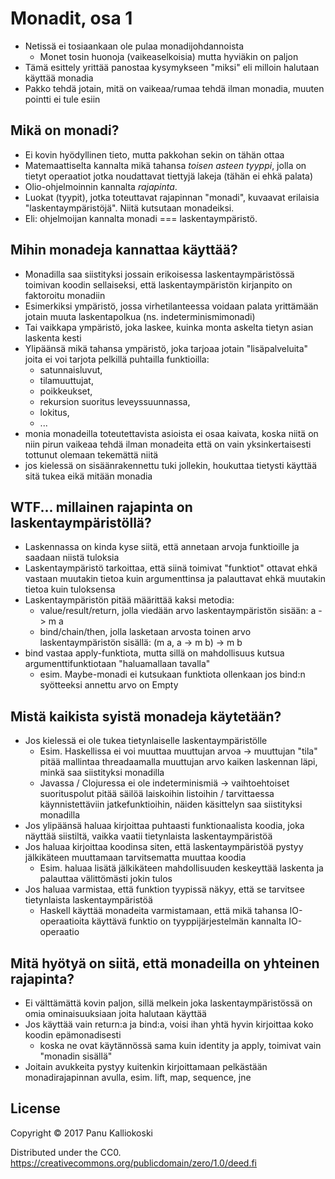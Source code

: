 # Monadit, osa 1

* Netissä ei tosiaankaan ole pulaa monadijohdannoista
  * Monet tosin huonoja (vaikeaselkoisia) mutta hyviäkin on paljon
* Tämä esittely yrittää panostaa kysymykseen "miksi" eli milloin
  halutaan käyttää monadia
* Pakko tehdä jotain, mitä on vaikeaa/rumaa tehdä ilman monadia, muuten
  pointti ei tule esiin

## Mikä on monadi?

* Ei kovin hyödyllinen tieto, mutta pakkohan sekin on tähän ottaa
* Matemaattiselta kannalta mikä tahansa _toisen asteen tyyppi_, jolla on
  tietyt operaatiot jotka noudattavat tiettyjä lakeja (tähän ei ehkä
  palata)
* Olio-ohjelmoinnin kannalta _rajapinta_.
* Luokat (tyypit), jotka toteuttavat rajapinnan "monadi", kuvaavat
  erilaisia "laskentaympäristöjä".  Niitä kutsutaan monadeiksi.
* Eli: ohjelmoijan kannalta monadi === laskentaympäristö.

## Mihin monadeja kannattaa käyttää?

* Monadilla saa siistityksi jossain erikoisessa laskentaympäristössä
  toimivan koodin sellaiseksi, että laskentaympäristön kirjanpito on
  faktoroitu monadiin
* Esimerkiksi ympäristö, jossa virhetilanteessa voidaan palata
  yrittämään jotain muuta laskentapolkua (ns. indeterminismimonadi)
* Tai vaikkapa ympäristö, joka laskee, kuinka monta askelta tietyn asian
  laskenta kesti
* Ylipäänsä mikä tahansa ympäristö, joka tarjoaa jotain "lisäpalveluita"
  joita ei voi tarjota pelkillä puhtailla funktioilla: 
  * satunnaisluvut,
  * tilamuuttujat, 
  * poikkeukset, 
  * rekursion suoritus leveyssuunnassa, 
  * lokitus,
  * ...
* monia monadeilla toteutettavista asioista ei osaa kaivata, koska niitä
  on niin pirun vaikeaa tehdä ilman monadeita että on vain
  yksinkertaisesti tottunut olemaan tekemättä niitä
* jos kielessä on sisäänrakennettu tuki jollekin, houkuttaa tietysti
  käyttää sitä tukea eikä mitään monadia

## WTF... millainen rajapinta on laskentaympäristöllä?

* Laskennassa on kinda kyse siitä, että annetaan arvoja funktioille ja
  saadaan niistä tuloksia
* Laskentaympäristö tarkoittaa, että siinä toimivat "funktiot" ottavat
  ehkä vastaan muutakin tietoa kuin argumenttinsa ja palauttavat ehkä
  muutakin tietoa kuin tuloksensa
* Laskentaympäristön pitää määrittää kaksi metodia:
  * value/result/return, jolla viedään arvo laskentaympäristön sisään: a
    -> m a
  * bind/chain/then, jolla lasketaan arvosta toinen arvo
    laskentaympäristön sisällä: (m a, a -> m b) -> m b
* bind vastaa apply-funktiota, mutta sillä on mahdollisuus kutsua
  argumenttifunktiotaan "haluamallaan tavalla"
  * esim. Maybe-monadi ei kutsukaan funktiota ollenkaan jos bind:n
    syötteeksi annettu arvo on Empty

## Mistä kaikista syistä monadeja käytetään?

* Jos kielessä ei ole tukea tietynlaiselle laskentaympäristölle
  * Esim. Haskellissa ei voi muuttaa muuttujan arvoa -> muuttujan "tila"
    pitää mallintaa threadaamalla muuttujan arvo kaiken laskennan läpi,
    minkä saa siistityksi monadilla
  * Javassa / Clojuressa ei ole indeterminismiä -> vaihtoehtoiset
    suorituspolut pitää säilöä laiskoihin listoihin / tarvittaessa
    käynnistettäviin jatkefunktioihin, näiden käsittelyn saa siistityksi
    monadilla
* Jos ylipäänsä haluaa kirjoittaa puhtaasti funktionaalista koodia, joka
  näyttää siistiltä, vaikka vaatii tietynlaista laskentaympäristöä
* Jos haluaa kirjoittaa koodinsa siten, että laskentaympäristöä pystyy
  jälkikäteen muuttamaan tarvitsematta muuttaa koodia
  * Esim. haluaa lisätä jälkikäteen mahdollisuuden keskeyttää laskenta
    ja palauttaa välittömästi jokin tulos
* Jos haluaa varmistaa, että funktion tyypissä näkyy, että se tarvitsee
  tietynlaista laskentaympäristöä
  * Haskell käyttää monadeita varmistamaan, että mikä tahansa
    IO-operaatioita käyttävä funktio on tyyppijärjestelmän kannalta
    IO-operaatio

## Mitä hyötyä on siitä, että monadeilla on yhteinen rajapinta?

* Ei välttämättä kovin paljon, sillä melkein joka laskentaympäristössä
  on omia ominaisuuksiaan joita halutaan käyttää
* Jos käyttää vain return:a ja bind:a, voisi ihan yhtä hyvin kirjoittaa
  koko koodin epämonadisesti
  * koska ne ovat käytännössä sama kuin identity ja apply, toimivat vain
    "monadin sisällä"
* Joitain avukkeita pystyy kuitenkin kirjoittamaan pelkästään
  monadirajapinnan avulla, esim. lift, map, sequence, jne

## License

Copyright © 2017 Panu Kalliokoski

Distributed under the CC0.
https://creativecommons.org/publicdomain/zero/1.0/deed.fi

